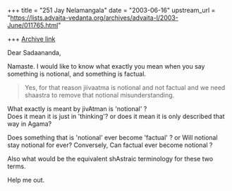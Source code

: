 +++
title = "251 Jay Nelamangala"
date = "2003-06-16"
upstream_url = "https://lists.advaita-vedanta.org/archives/advaita-l/2003-June/011765.html"

+++
[Archive link](https://lists.advaita-vedanta.org/archives/advaita-l/2003-June/011765.html)

Dear Sadaananda,

Namaste.   I would like to know what exactly you mean
when you say something is notional, and something is factual.

> 
> Yes, for that reason  jiivaatma is notional and not factual and we need
> shaastra to remove that notional misunderstanding. 
>
What exactly is meant by jivAtman is 'notional' ?  
Does it mean it is just in 'thinking'?
or does it mean it is only described that way in Agama?

Does something that is 'notional' ever become 'factual' ? or
Will notional stay notional for ever?  Conversely,
Can  factual ever become notional ?

Also what would be the equivalent shAstraic terminology for
these two terms.

Help me out.


